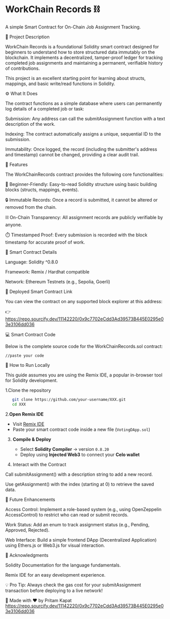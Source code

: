 # WorkChain Records ⛓️

A simple Smart Contract for On-Chain Job Assignment Tracking.

📜 Project Description

WorkChain Records is a foundational Solidity smart contract designed for beginners to understand how to store structured data immutably on the blockchain. It implements a decentralized, tamper-proof ledger for tracking completed job assignments and maintaining a permanent, verifiable history of contributions.

This project is an excellent starting point for learning about structs, mappings, and basic write/read functions in Solidity.

⚙️ What It Does

The contract functions as a simple database where users can permanently log details of a completed job or task:

Submission: Any address can call the submitAssignment function with a text description of the work.

Indexing: The contract automatically assigns a unique, sequential ID to the submission.

Immutability: Once logged, the record (including the submitter's address and timestamp) cannot be changed, providing a clear audit trail.

🌟 Features

The WorkChainRecords contract provides the following core functionalities:

🧠 Beginner-Friendly: Easy-to-read Solidity structure using basic building blocks (structs, mappings, events).

🔒 Immutable Records: Once a record is submitted, it cannot be altered or removed from the chain.

⛓️ On-Chain Transparency: All assignment records are publicly verifiable by anyone.

⏱️ Timestamped Proof: Every submission is recorded with the block timestamp for accurate proof of work.

📄 Smart Contract Details

Language: Solidity ^0.8.0

Framework: Remix / Hardhat compatible

Network: Ethereum Testnets (e.g., Sepolia, Goerli)

🔗 Deployed Smart Contract Link

You can view the contract on any supported block explorer at this address:

👉 https://repo.sourcify.dev/11142220/0x9c7702eCdd3Ad39573B445E0295e03e3106dd036

💻 Smart Contract Code

Below is the complete source code for the WorkChainRecords.sol contract:

```solidity
//paste your code
````


🚀 How to Run Locally

This guide assumes you are using the Remix IDE, a popular in-browser tool for Solidity development.

1.Clone the repository

```bash
   git clone https://github.com/your-username/XXX.git
   cd XXX
   ```


2.**Open Remix IDE**

   * Visit [Remix IDE](https://remix.ethereum.org)
   * Paste your smart contract code inside a new file (`VotingDApp.sol`)

3. **Compile & Deploy**

   * Select **Solidity Compiler** → version `0.8.20`
   * Deploy using **Injected Web3** to connect your **Celo wallet**


4. Interact with the Contract

Call submitAssignment() with a description string to add a new record.

Use getAssignment() with the index (starting at 0) to retrieve the saved data.

🧩 Future Enhancements

Access Control: Implement a role-based system (e.g., using OpenZeppelin AccessControl) to restrict who can read or submit records.

Work Status: Add an enum to track assignment status (e.g., Pending, Approved, Rejected).

Web Interface: Build a simple frontend DApp (Decentralized Application) using Ethers.js or Web3.js for visual interaction.

🙌 Acknowledgments

Solidity Documentation for the language fundamentals.

Remix IDE for an easy development experience.

💡 Pro Tip: Always check the gas cost for your submitAssignment transaction before deploying to a live network!

🧠 Made with ❤️ by Pritam Kapat
https://repo.sourcify.dev/11142220/0x9c7702eCdd3Ad39573B445E0295e03e3106dd036
